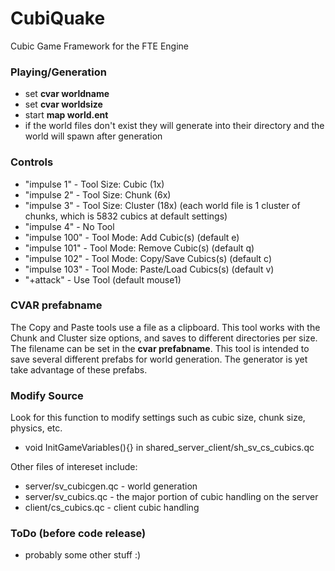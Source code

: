# CubiQuake
Cubic Game Framework for the FTE Engine

### Playing/Generation
- set **cvar worldname**
- set **cvar worldsize**
- start **map world.ent**
- if the world files don't exist they will generate into their directory and the world will spawn after generation

### Controls
- "impulse 1" - Tool Size: Cubic (1x)
- "impulse 2" - Tool Size: Chunk (6x)
- "impulse 3" - Tool Size: Cluster (18x) (each world file is 1 cluster of chunks, which is 5832 cubics at default settings)
- "impulse 4" - No Tool
- "impulse 100" - Tool Mode: Add Cubic(s) (default e)
- "impulse 101" - Tool Mode: Remove Cubic(s) (default q)
- "impulse 102" - Tool Mode: Copy/Save Cubics(s) (default c)
- "impulse 103" - Tool Mode: Paste/Load Cubics(s) (default v)
- "+attack" - Use Tool  (default mouse1)

### CVAR prefabname
The Copy and Paste tools use a file as a clipboard. This tool works with the Chunk and Cluster size options, and saves to different directories per size. The filename can be set in the **cvar prefabname**. This tool is intended to save several different prefabs for world generation. The generator is yet take advantage of these prefabs.

### Modify Source
Look for this function to modify settings such as cubic size, chunk size, physics, etc.
- void InitGameVariables(){} in shared_server_client/sh_sv_cs_cubics.qc

Other files of intereset include:
- server/sv_cubicgen.qc - world generation
- server/sv_cubics.qc - the major portion of cubic handling on the server
- client/cs_cubics.qc - client cubic handling

### ToDo (before code release)
- probably some other stuff :)
